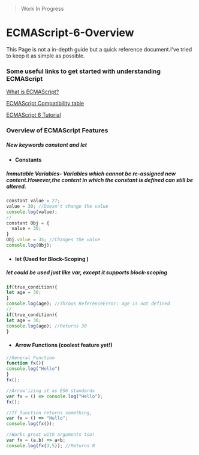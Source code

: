 > Work In Progress

# ECMAScript-6-Overview
This Page is not a in-depth guide but a quick reference document.I've tried to keep it as simple as possible.
### Some useful links to get started with understanding ECMAScript
[What is ECMAScript?](https://www.eventedmind.com/classes/es2015-ee192682/what-is-ecmascript-30df1288)

[ECMAScript Compatibility table](https://kangax.github.io/compat-table/es6/)

[ECMAScript 6 Tutorial](http://ccoenraets.github.io/es6-tutorial/)
### Overview of ECMAScript Features
#####  *New keywords constant and let*
- #### **Constants**
##### Immutable Variables- Variables which cannot be re-assigned new content.However,the content in which the constant is defined can still be altered.
```javascript
constant value = 27;
value = 30; //Doesn't change the value
console.log(value);
//
constant Obj = {
  value = 30;
}
Obj.value = 35; //Changes the value
console.log(Obj);
```
- #### **let** (Used for Block-Scoping )
##### let could be used just like var, except it supports block-scoping
```javascript
if(true_condition){
let age = 30;
}
console.log(age); //Throws ReferenceError: age is not defined
//
if(true_condition){
let age = 30;
console.log(age); //Returns 30
}
```
- #### **Arrow Functions** (coolest feature yet!)
```javascript
//General Function
function fx(){
console.log("Hello")
}
fx();

//Arrow'izing it as ES6 standards
var fx = () => console.log("Hello");
fx();

//If function returns something,
var fx = () => "Hello";
console.log(fx());

//Works great with arguments too!
var fx = (a,b) => a+b;
console.log(fx(3,5)); //Returns 8
```
